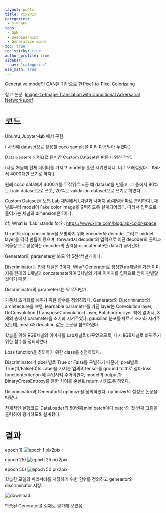 ```yaml
---
layout: posts
title: Pix2Pix
categories:
 - 논문 구현
tags:
 - GAN
 - DeepLearning
 - Generative model
toc: true
toc_sticky: true
author_profile: true
sidebar:
  nav: "categories"
use_math: true
---
```


Generative model인 GAN을 기반으로 한 Pixel-to-Pixel Colorizaing

참고 논문: [Image-to-Image Translation with Conditional Adversarial Networks.pdf](https://github.com/KimSungHeon/KimSungHeon.github.io/files/11052529/Image-to-Image.Translation.with.Conditional.Adversarial.Networks.pdf)
# 코드
Ubuntu,Jupyter-lab 에서 구현.

<script src="https://gist.github.com/KimSungHeon/8ea4e05b76b01f46f1635cbce51f9dac.js"></script>
( 사전에 dataset으로 활용할 coco sample을 미리 다운받아 두었다.)

<script src="https://gist.github.com/KimSungHeon/2779627fd7ac16ccea3399946ac7eca2.js"></script>

<script src="https://gist.github.com/KimSungHeon/b4b9b85ca07f2f5d14a203c5f634c9ab.js"></script>

Dataloader에 입력으로 들어갈 Custom Dataset을 만들기 위한 작업.

<script src="https://gist.github.com/KimSungHeon/73660ad753ecbccfc18a145d1979d2f0.js"></script>

(사실 처음에 전체 데이터를 가지고 model을 훈련 시켜봤더니, 너무 오래걸렸다... 따라서 4000개만 쓰기로 하자.)

<script src="https://gist.github.com/KimSungHeon/da597b0140d77f2c3f9b6c75fce20b5f.js"></script>

원래 coco data에서 4000개를 무작위로 추출 해 dataset을 만들고, 그 중에서 80%는 train dataset으로 쓰고, 20%는 validation dataset으로 쓰기로 하였다.

<script src="https://gist.github.com/KimSungHeon/6964c06929c70f8b47339a61312a2283.js"></script>

Custom Dataset을 보면 Lab 채널에서 L채널과 나머지 ab채널을 따로 분리하여 L채널로부터 model이 Fake color image를 출력하도록 설계되어있다.
따라서 입력으로 들어가는 채널의 dimension은 1이다.
  
  cf) What is 'Lab' stands for? : https://www.xrite.com/blog/lab-color-space


U-net의 skip connection을 모방하기 위해 encoder와 decoder 그리고 middel layer을 각각 만들어 줬으며, forward시 decoder의 입력으로 이전 decoder의 출력과 거울상으로 상응하는 encoder의 출력을 concatenate한 data가 들어간다.

<script src="https://gist.github.com/KimSungHeon/118d5a3db41dd3ea9b37dbab25cc9227.js"></script>
<script src="https://gist.github.com/KimSungHeon/95df80b24e51f1f62b70d5f8679dc8d3.js"></script>

Generator의 parameter만 봐도 약 5천4백만개이다.

<script src="https://gist.github.com/KimSungHeon/f1631c8ca146391844b9b3649b1c3560.js"></script>

Discriminator는 입력 채널은 3이다. Why? Generator로 생성한 ab채널을 가진 이미지를 원래의 L채널과 concatenate하여 3채널의 가짜 이미지를 입력으로 받아 판별할 것이기 때문.

<script src="https://gist.github.com/KimSungHeon/14717bff9d11c61accac11b6f369c2c6.js"></script>
<script src="https://gist.github.com/KimSungHeon/e853e1607b708db0dc141441fefe434e.js"></script>

Discriminator의 parameters는 약 270만개.

<script src="https://gist.github.com/KimSungHeon/40599f4b4959f27f52e7619425ded4a1.js"></script>

가중치 초기화를 해주기 위한 함수를 정의하였다.
Generator와 Discriminator의 architecture을 보면, learnable parameter를 가진 layer는 Convolution layer, DeConvolution (TransposeConvolution) layer, Batchnorm layer 밖에 없어서, 3개의 층에서 parameter을 초기화 시켜주었다. gaussian 분포를 따르게 초기화 시켜주었는데, mean과 deviation 값은 논문을 참조하였다.


<script src="https://gist.github.com/KimSungHeon/4e5b2a6b0b2c199dd3bef6371619be6b.js"></script>

학습을 위해 RGB채널의 이미지를 Lab채널로 바꾸었으므로, 다시 RGB채널로 바꿔주기 위한 함수를 정의하였다.


<script src="https://gist.github.com/KimSungHeon/29a5cf5392956d4adae5e0968ce937ff.js"></script>

Loss function을 정의하기 위한 class를 선언하였다.

Discriminator가 pixel 별로 True or False를 구별하기 때문에, pixel별로 True(1)/False(0)의 Label을 가지는 임의의 tensor를 ground truth로 삼아 loss function(criterion)에 주입시켜 주어야한다, model의 output과 BinaryCrossEntropy를 통한 차이를 손실로 return 시키도록 하였다.

<script src="https://gist.github.com/KimSungHeon/0c30d6d822c61ed0f7ba1aed322c1a55.js"></script>

Discriminator와 Generator의 optimize을 정의하였다. optimizer의 설정은 논문을 따랐다.

<script src="https://gist.github.com/KimSungHeon/5f9064723ce938d3c89e519eda6c17cc.js"></script>
전체적인 실행코드. 
DataLoader의 50번째 mini batch마다 batch의 첫 번째 그림을 출력하여 평가하도록 설계했다.

# 결과 

epoch 1)
![epoch 1 pix2pix](https://user-images.githubusercontent.com/103099516/229021790-28aae567-3603-43f8-aa17-ce612c4575bf.png)

epoch 25)
![epoch 25 pix2pix](https://user-images.githubusercontent.com/103099516/229021894-51e8b5b5-4a02-4c95-9a0a-f5b412a41aca.png)

epoch 50)
![epoch 50 pix2pix](https://user-images.githubusercontent.com/103099516/229021912-b66f06bf-5237-4c7f-8b76-50d1a6507b72.png)


<script src="https://gist.github.com/KimSungHeon/1e2f1d47417386f192d43fd8dd7640cc.js"></script>

학습한 모델의 파라미터를 저장하기 위한 함수를 정의하고 geneartor와 discriminator 저장.

<script src="https://gist.github.com/KimSungHeon/f0e17d69623600085815206bb80e3a75.js"></script>
![download](https://user-images.githubusercontent.com/103099516/229034478-9cf915bc-5e35-4db8-974c-f7e75ecda928.png)

학습된 Generator를 실제로 평가해 보았음.
